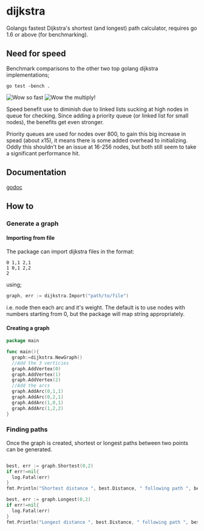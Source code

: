 # dijkstra
Golangs fastest Dijkstra's shortest (and longest) path calculator, requires go 1.6 or above (for benchmarking).

## Need for speed
Benchmark comparisons to the other two top golang dijkstra implementations;

```go test -bench .```

![Wow so fast](/speed.png?raw=true "Benchmarks")
![Wow the multiply!](/mult.png?raw=true "Multiply")

Speed benefit use to diminish due to linked lists sucking at high nodes in queue for checking. Since adding a priority queue (or linked list for small nodes), the benefits get even stronger.

Priority queues are used for nodes over 800, to gain this big increase in spead (about x15), it means there is some added overhead to initializing. Oddly this shouldn't be an issue at 16-256 nodes, but both still seem to take a significant performance hit.

## Documentation
[godoc](https://godoc.org/github.com/RyanCarrier/dijkstra)

## How to
### Generate a graph
#### Importing from file

The package can import dijkstra files in the format:
```
0 1,1 2,1
1 0,1 2,2
2
```

using;
```go
graph, err := dijkstra.Import("path/to/file")
```

i.e. node then each arc and it's weight. The default is to use nodes with numbers starting from 0, but the package will map string appropriately.

#### Creating a graph

```go
package main

func main(){
  graph:=dijkstra.NewGraph()
  //Add the 3 verticies
  graph.AddVertex(0)
  graph.AddVertex(1)
  graph.AddVertex(2)
  //Add the arcs
  graph.AddArc(0,1,1)
  graph.AddArc(0,2,1)
  graph.AddArc(1,0,1)
  graph.AddArc(1,2,2)
}

```

### Finding paths

Once the graph is created, shortest or longest paths between two points can be generated.
```go

best, err := graph.Shortest(0,2)
if err!=nil{
  log.Fatal(err)
}
fmt.Println("Shortest distance ", best.Distance, " following path ", best.Path)

best, err := graph.Longest(0,2)
if err!=nil{
  log.Fatal(err)
}
fmt.Println("Longest distance ", best.Distance, " following path ", best.Path)

```
